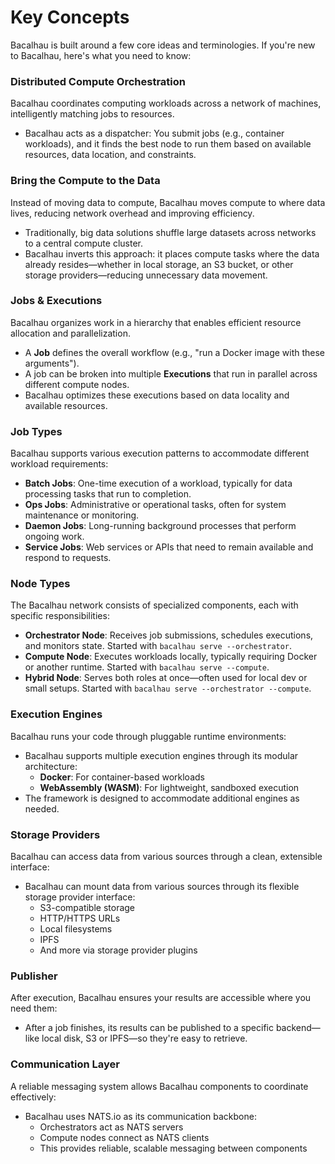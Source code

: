 # Key Concepts

Bacalhau is built around a few core ideas and terminologies. If you're new to Bacalhau, here's what you need to know:

### Distributed Compute Orchestration

Bacalhau coordinates computing workloads across a network of machines, intelligently matching jobs to resources.

* Bacalhau acts as a dispatcher: You submit jobs (e.g., container workloads), and it finds the best node to run them based on available resources, data location, and constraints.

### Bring the Compute to the Data

Instead of moving data to compute, Bacalhau moves compute to where data lives, reducing network overhead and improving efficiency.

* Traditionally, big data solutions shuffle large datasets across networks to a central compute cluster.
* Bacalhau inverts this approach: it places compute tasks where the data already resides—whether in local storage, an S3 bucket, or other storage providers—reducing unnecessary data movement.

### Jobs & Executions

Bacalhau organizes work in a hierarchy that enables efficient resource allocation and parallelization.

* A **Job** defines the overall workflow (e.g., "run a Docker image with these arguments").
* A job can be broken into multiple **Executions** that run in parallel across different compute nodes.
* Bacalhau optimizes these executions based on data locality and available resources.

### Job Types

Bacalhau supports various execution patterns to accommodate different workload requirements:

* **Batch Jobs**: One-time execution of a workload, typically for data processing tasks that run to completion.
* **Ops Jobs**: Administrative or operational tasks, often for system maintenance or monitoring.
* **Daemon Jobs**: Long-running background processes that perform ongoing work.
* **Service Jobs**: Web services or APIs that need to remain available and respond to requests.

### Node Types

The Bacalhau network consists of specialized components, each with specific responsibilities:

* **Orchestrator Node**: Receives job submissions, schedules executions, and monitors state. Started with `bacalhau serve --orchestrator`.
* **Compute Node**: Executes workloads locally, typically requiring Docker or another runtime. Started with `bacalhau serve --compute`.
* **Hybrid Node**: Serves both roles at once—often used for local dev or small setups. Started with `bacalhau serve --orchestrator --compute`.

### Execution Engines

Bacalhau runs your code through pluggable runtime environments:

* Bacalhau supports multiple execution engines through its modular architecture:
  * **Docker**: For container-based workloads
  * **WebAssembly (WASM)**: For lightweight, sandboxed execution
* The framework is designed to accommodate additional engines as needed.

### Storage Providers

Bacalhau can access data from various sources through a clean, extensible interface:

* Bacalhau can mount data from various sources through its flexible storage provider interface:
  * S3-compatible storage
  * HTTP/HTTPS URLs
  * Local filesystems
  * IPFS
  * And more via storage provider plugins

### Publisher

After execution, Bacalhau ensures your results are accessible where you need them:

* After a job finishes, its results can be published to a specific backend—like local disk, S3 or IPFS—so they're easy to retrieve.

### Communication Layer

A reliable messaging system allows Bacalhau components to coordinate effectively:

* Bacalhau uses NATS.io as its communication backbone:
  * Orchestrators act as NATS servers
  * Compute nodes connect as NATS clients
  * This provides reliable, scalable messaging between components
